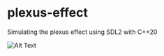# plexus-effect
Simulating the plexus effect using SDL2 with C++20

![Alt Text](https://media.giphy.com/media/vFKqnCdLPNOKc/giphy.gif)

